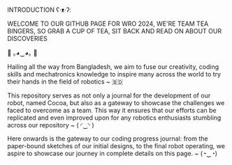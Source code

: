 INTRODUCTION ʕ⁠·⁠ᴥ⁠·⁠ʔ:

WELCOME TO OUR GITHUB PAGE FOR WRO 2024, WE'RE TEAM TEA BINGERS, SO GRAB A CUP OF TEA, SIT BACK AND READ ON ABOUT OUR DISCOVERIES 

🌟 ｡⁠◕⁠‿⁠◕⁠｡ 🌟 

Hailing all the way from Bangladesh, we aim to fuse our creativity, coding skills and mechatronics knowledge to inspire many across the world to try their hands in the field of robotics ~ 🇧🇩

This repository serves as not only a journal for the development of our robot, named Cocoa, but also as a gateway to showcase the challenges we faced to overcome as a team. This way it ensures that our efforts can be replicated and even improved upon for any robotics enthusiasts stumbling across our repository ~ (⁠ ⁠◜⁠‿⁠◝⁠ ⁠)

Here onwards is the gateway to our coding progress journal: from the paper-bound sketches of our initial designs, to the final robot operating, we aspire to showcase our journey in complete details on this page. ~ (⁠◔⁠‿⁠◔⁠)

